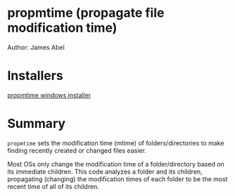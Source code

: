 # propmtime (propagate file modification time) #
Author: James Abel

# Installers #

[propmtime windows installer](https://s3.amazonaws.com/abel.co/propmtime/propmtime_installer.exe)


# Summary #

`propmtime` sets the modification time (mtime) of folders/directories to make finding recently 
created or changed files easier.

Most OSs only change the modification time of a folder/directory based on its
immediate children.  This code analyzes a folder and its children, propagating (changing) the
modification times of each folder to be the most recent time of all of its children.

